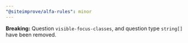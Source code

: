 ```yaml
---
"@siteimprove/alfa-rules": minor
---
```


**Breaking:** Question `visible-focus-classes`, and question type `string[]` have been removed.
